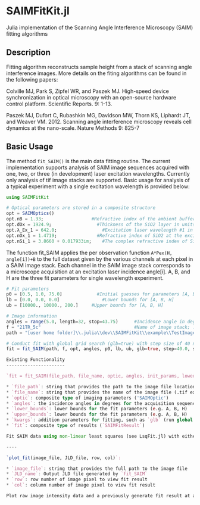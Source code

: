 # SAIMFitKit.jl
Julia implementation of the Scanning Angle Interference Microscopy (SAIM) fitting algorithms

## Description
Fitting algorithm reconstructs sample height from a stack of scanning angle interference images. More details on the fiting algorithms can be found in the following papers:

Colville MJ, Park S, Zipfel WR, and Paszek MJ. High-speed device synchronization in optical microscopy with an open-source hardware control platform. Scientific Reports. 9: 1-13. 

Paszek MJ, Dufort C, Rubashkin MG, Davidson MW, Thorn KS, Liphardt JT, and Weaver VM.  2012.  Scanning angle interference microscopy reveals cell dynamics at the nano-scale.  Nature Methods 9: 825-7

Basic Usage
-----------

The method `fit_SAIM()` is the main data fitting routine. The current implementation supports analysis of SAIM image sequences acquired with one, two, or three (in development) laser excitation wavelengths. Currently only analysis of tif image stacks are supported.  Basic usage for analysis of a typical experiment with a single excitation wavelength is provided below:

```julia
using SAIMFitKit

# Optical parameters are stored in a composite structure
opt = SAIMOptics()
opt.nB = 1.33;	                #Refractive index of the ambient buffer / cytoplasm
opt.dOx = 1924.9;	              #Thickness of the SiO2 layer in units of nm
opt.λ_Ex_1 = 642.0;		        	#Excitation laser wavelength #1 in units of nm
opt.nOx_1 = 1.4719;		          #Refractive index of SiO2 at the excitation wavelength
opt.nSi_1 = 3.8660 + 0.017933im;    #The complex refractive index of Si at the excitation wavelength
```
The function fit_SAIM applies the per observation function `A*Pex(H, angle[i])+B` to the full dataset given by the various channels at each pixel in a SAIM image stack.  Each channel in the SAIM image stack corresponds to a microscope acquisition at an excitation laser incidence angle[i].  A, B, and H are the three fit parameters for single wavelength experiment.

```julia
# Fit parameters
p0 = [0.5, 1.0, 75.0]		      #Initial guesses for parameters [A, B, H]
lb = [0.0, 0.0, 0.0]			    #Lower bounds for [A, B, H]
ub = [10000., 10000., 200.]		#Upper bounds for [A, B, H]

# Image information
angles = range(5.0, length=32, stop=43.75)	    #Incidence angle in degrees for each image frame	
f = "21TR_5c"                                   #Name of image stack; .tif extension should not be included in the image name
path = "[user home folder]\\.julia\\dev\\SAIMFitKit\\example\\TestImages" #Path to image file location

# Conduct fit with global grid search (glb=true) with step size of 40 nm (step=40.0) and displaying the plot of the fit heights (show=true)
fit = fit_SAIM(path, f, opt, angles, p0, lb, ub, glb=true, step=40.0, show=true)

Existing Functionality
----------------------

`fit = fit_SAIM(file_path, file_name, optic, angles, init_params, lower_bounds, upper_bounds; kwargs...)`:

* `file_path`: string that provides the path to the image file location
* `file_name`: string that provides the name of the image file (.tif extension should not be included in name)`
* `optic`: composite type of imaging parameters ('SAIMOptic')
* `angles`: the incidence angles in degrees for the acquisition sequence 
* `lower_bounds`: lower bounds for the fit parameters (e.g. A, B, H)
* `upper_bounds`: lower bounds for the fit parameters (e.g. A, B, H)
* `kwargs`: addition parameters for fitting, such as `glb` (run global grid search when true), `step` (step size for grid search), `show` (display plot of fit heights when true), `color` (number of excitation wavelengths; typically one color)
* `fit`: composite type of results (`SAIMFitResult`)

Fit SAIM data using non-linear least squares (see LsqFit.jl) with either a local or global grid search. Results are automatically saved to an output folder. 

----

`plot_fit(image_file, JLD_file, row, col)`:

* `image_file`: string that provides the full path to the image file
* `JLD_name`: Output JLD file generated by `fit_SAIM`
* `row`: row number of image pixel to view fit result 
* `col`: column number of image pixel to view fit result 

Plot raw image intensity data and a previously generate fit result at an image pixel given by (row,col) 
